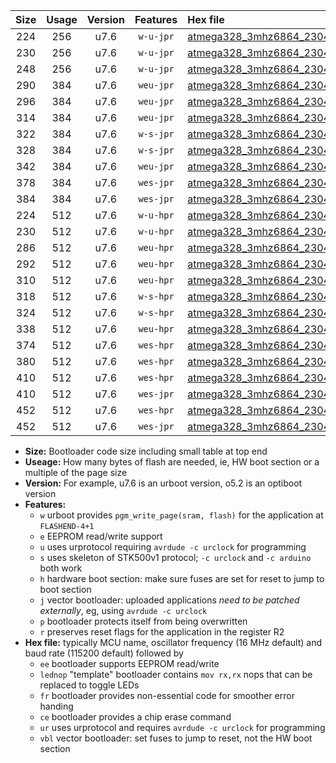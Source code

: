 |Size|Usage|Version|Features|Hex file|
|:-:|:-:|:-:|:-:|:--|
|224|256|u7.6|`w-u-jpr`|[atmega328_3mhz6864_230400bps_ur_vbl.hex](https://raw.githubusercontent.com/stefanrueger/urboot/main/atmega328_3mhz6864_230400bps_ur_vbl.hex)|
|230|256|u7.6|`w-u-jpr`|[atmega328_3mhz6864_230400bps_lednop_ur_vbl.hex](https://raw.githubusercontent.com/stefanrueger/urboot/main/atmega328_3mhz6864_230400bps_lednop_ur_vbl.hex)|
|248|256|u7.6|`w-u-jpr`|[atmega328_3mhz6864_230400bps_lednop_fr_ur_vbl.hex](https://raw.githubusercontent.com/stefanrueger/urboot/main/atmega328_3mhz6864_230400bps_lednop_fr_ur_vbl.hex)|
|290|384|u7.6|`weu-jpr`|[atmega328_3mhz6864_230400bps_ee_ur_vbl.hex](https://raw.githubusercontent.com/stefanrueger/urboot/main/atmega328_3mhz6864_230400bps_ee_ur_vbl.hex)|
|296|384|u7.6|`weu-jpr`|[atmega328_3mhz6864_230400bps_ee_lednop_ur_vbl.hex](https://raw.githubusercontent.com/stefanrueger/urboot/main/atmega328_3mhz6864_230400bps_ee_lednop_ur_vbl.hex)|
|314|384|u7.6|`weu-jpr`|[atmega328_3mhz6864_230400bps_ee_lednop_fr_ur_vbl.hex](https://raw.githubusercontent.com/stefanrueger/urboot/main/atmega328_3mhz6864_230400bps_ee_lednop_fr_ur_vbl.hex)|
|322|384|u7.6|`w-s-jpr`|[atmega328_3mhz6864_230400bps_vbl.hex](https://raw.githubusercontent.com/stefanrueger/urboot/main/atmega328_3mhz6864_230400bps_vbl.hex)|
|328|384|u7.6|`w-s-jpr`|[atmega328_3mhz6864_230400bps_lednop_vbl.hex](https://raw.githubusercontent.com/stefanrueger/urboot/main/atmega328_3mhz6864_230400bps_lednop_vbl.hex)|
|342|384|u7.6|`weu-jpr`|[atmega328_3mhz6864_230400bps_ee_lednop_fr_ce_ur_vbl.hex](https://raw.githubusercontent.com/stefanrueger/urboot/main/atmega328_3mhz6864_230400bps_ee_lednop_fr_ce_ur_vbl.hex)|
|378|384|u7.6|`wes-jpr`|[atmega328_3mhz6864_230400bps_ee_vbl.hex](https://raw.githubusercontent.com/stefanrueger/urboot/main/atmega328_3mhz6864_230400bps_ee_vbl.hex)|
|384|384|u7.6|`wes-jpr`|[atmega328_3mhz6864_230400bps_ee_lednop_vbl.hex](https://raw.githubusercontent.com/stefanrueger/urboot/main/atmega328_3mhz6864_230400bps_ee_lednop_vbl.hex)|
|224|512|u7.6|`w-u-hpr`|[atmega328_3mhz6864_230400bps_ur.hex](https://raw.githubusercontent.com/stefanrueger/urboot/main/atmega328_3mhz6864_230400bps_ur.hex)|
|230|512|u7.6|`w-u-hpr`|[atmega328_3mhz6864_230400bps_lednop_ur.hex](https://raw.githubusercontent.com/stefanrueger/urboot/main/atmega328_3mhz6864_230400bps_lednop_ur.hex)|
|286|512|u7.6|`weu-hpr`|[atmega328_3mhz6864_230400bps_ee_ur.hex](https://raw.githubusercontent.com/stefanrueger/urboot/main/atmega328_3mhz6864_230400bps_ee_ur.hex)|
|292|512|u7.6|`weu-hpr`|[atmega328_3mhz6864_230400bps_ee_lednop_ur.hex](https://raw.githubusercontent.com/stefanrueger/urboot/main/atmega328_3mhz6864_230400bps_ee_lednop_ur.hex)|
|310|512|u7.6|`weu-hpr`|[atmega328_3mhz6864_230400bps_ee_lednop_fr_ur.hex](https://raw.githubusercontent.com/stefanrueger/urboot/main/atmega328_3mhz6864_230400bps_ee_lednop_fr_ur.hex)|
|318|512|u7.6|`w-s-hpr`|[atmega328_3mhz6864_230400bps.hex](https://raw.githubusercontent.com/stefanrueger/urboot/main/atmega328_3mhz6864_230400bps.hex)|
|324|512|u7.6|`w-s-hpr`|[atmega328_3mhz6864_230400bps_lednop.hex](https://raw.githubusercontent.com/stefanrueger/urboot/main/atmega328_3mhz6864_230400bps_lednop.hex)|
|338|512|u7.6|`weu-hpr`|[atmega328_3mhz6864_230400bps_ee_lednop_fr_ce_ur.hex](https://raw.githubusercontent.com/stefanrueger/urboot/main/atmega328_3mhz6864_230400bps_ee_lednop_fr_ce_ur.hex)|
|374|512|u7.6|`wes-hpr`|[atmega328_3mhz6864_230400bps_ee.hex](https://raw.githubusercontent.com/stefanrueger/urboot/main/atmega328_3mhz6864_230400bps_ee.hex)|
|380|512|u7.6|`wes-hpr`|[atmega328_3mhz6864_230400bps_ee_lednop.hex](https://raw.githubusercontent.com/stefanrueger/urboot/main/atmega328_3mhz6864_230400bps_ee_lednop.hex)|
|410|512|u7.6|`wes-hpr`|[atmega328_3mhz6864_230400bps_ee_lednop_fr.hex](https://raw.githubusercontent.com/stefanrueger/urboot/main/atmega328_3mhz6864_230400bps_ee_lednop_fr.hex)|
|410|512|u7.6|`wes-jpr`|[atmega328_3mhz6864_230400bps_ee_lednop_fr_vbl.hex](https://raw.githubusercontent.com/stefanrueger/urboot/main/atmega328_3mhz6864_230400bps_ee_lednop_fr_vbl.hex)|
|452|512|u7.6|`wes-hpr`|[atmega328_3mhz6864_230400bps_ee_lednop_fr_ce.hex](https://raw.githubusercontent.com/stefanrueger/urboot/main/atmega328_3mhz6864_230400bps_ee_lednop_fr_ce.hex)|
|452|512|u7.6|`wes-jpr`|[atmega328_3mhz6864_230400bps_ee_lednop_fr_ce_vbl.hex](https://raw.githubusercontent.com/stefanrueger/urboot/main/atmega328_3mhz6864_230400bps_ee_lednop_fr_ce_vbl.hex)|

- **Size:** Bootloader code size including small table at top end
- **Useage:** How many bytes of flash are needed, ie, HW boot section or a multiple of the page size
- **Version:** For example, u7.6 is an urboot version, o5.2 is an optiboot version
- **Features:**
  + `w` urboot provides `pgm_write_page(sram, flash)` for the application at `FLASHEND-4+1`
  + `e` EEPROM read/write support
  + `u` uses urprotocol requiring `avrdude -c urclock` for programming
  + `s` uses skeleton of STK500v1 protocol; `-c urclock` and `-c arduino` both work
  + `h` hardware boot section: make sure fuses are set for reset to jump to boot section
  + `j` vector bootloader: uploaded applications *need to be patched externally*, eg, using `avrdude -c urclock`
  + `p` bootloader protects itself from being overwritten
  + `r` preserves reset flags for the application in the register R2
- **Hex file:** typically MCU name, oscillator frequency (16 MHz default) and baud rate (115200 default) followed by
  + `ee` bootloader supports EEPROM read/write
  + `lednop` "template" bootloader contains `mov rx,rx` nops that can be replaced to toggle LEDs
  + `fr` bootloader provides non-essential code for smoother error handing
  + `ce` bootloader provides a chip erase command
  + `ur` uses urprotocol and requires `avrdude -c urclock` for programming
  + `vbl` vector bootloader: set fuses to jump to reset, not the HW boot section
